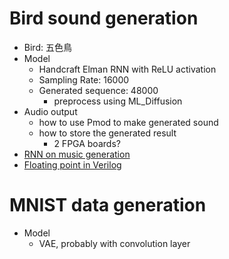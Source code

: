 # Bird sound generation
* Bird: 五色鳥
* Model
    * Handcraft Elman RNN with ReLU activation
    * Sampling Rate: 16000
    * Generated sequence: 48000
        * preprocess using ML_Diffusion
* Audio output
    * how to use Pmod to make generated sound
    * how to store the generated result
        * 2 FPGA boards? 
* [RNN on music generation](https://medium.com/@abhilashkrish/step-by-step-guide-to-music-generation-using-rnns-with-pytorch-2fbf1a4172a3)
* [Floating point in Verilog](https://github.com/nishthaparashar/Floating-Point-ALU-in-Verilog)

# MNIST data generation
* Model
    * VAE, probably with convolution layer